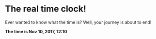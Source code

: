 # The real time clock!

Ever wanted to know what the time is? Well, your journey is about to end!

**The time is Nov 10, 2017, 12:10**